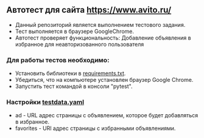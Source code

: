 ## Автотест для сайта https://www.avito.ru/

- Данный репозиторий является выполнением тестового задания.
- Тест выполняется в браузере GoogleChrome.
- Автотест проверяет функциональность: Добавление объявления 
в избранное для неавторизованного пользователя

### Для работы тестов необходимо:

- Установить библиотеки в [requirements.txt](requirements.txt).
- Убедиться, что на компьютере установлен браузер Google Chrome.
- Запустить тест командой в консоли "pytest".

### Настройки [testdata.yaml](testdata.yaml)

- ad - URL адрес страницы с объявлением, которое будет добавляться
в избранное.
- favorites - URl адрес страницы с избранными объявлениями.